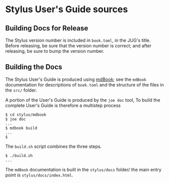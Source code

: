 # Stylus User's Guide sources

## Building Docs for Release

The Stylus version number is included in `book.toml`, in the JUG's title.
Before releasing, be sure that the version number is correct; and
after releasing, be sure to bump the version number.

## Building the Docs

The Stylus User's Guide is produced using 
[mdBook](https://github.com/rust-lang/mdBook); see the `mdBook` documentation
for descriptions of `book.toml` and the structure of the files in the
`src/` folder.

A portion of the User's Guide is produced by the `joe doc` tool,
To build the complete User's Guide 
is therefore a multistep process

```shell
$ cd stylus/mdbook
$ joe doc
...
$ mdbook build
...
$
```

The `build.sh` script combines the three steps.

```shell
$ ./build.sh
...
```

The `mdBook` documentation is built in the `stylus/docs` folder/
the main entry point is `stylus/docs/index.html`.

